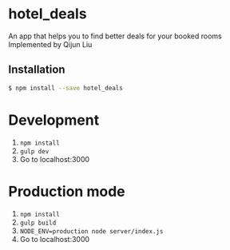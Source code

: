 # hotel_deals 
An app that helps you to find better deals for your booked rooms
Implemented by Qijun Liu

## Installation

```sh
$ npm install --save hotel_deals
```
# Development

1. `npm install`
2. `gulp dev`
3. Go to localhost:3000

# Production mode

1. `npm install`
2. `gulp build`
3. `NODE_ENV=production node server/index.js`
4. Go to localhost:3000
